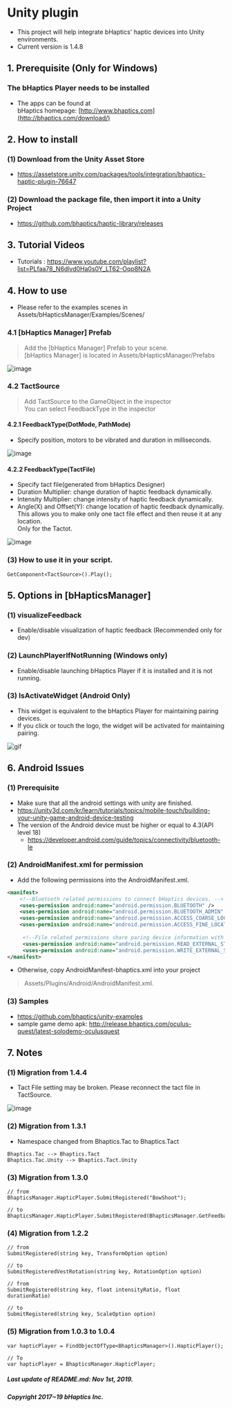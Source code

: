 # Unity plugin
* This project will help integrate bHaptics' haptic devices into Unity environments. 
* Current version is 1.4.8

## 1. Prerequisite (Only for Windows)
### The bHaptics Player needs to be installed
* The apps can be found at <br/>
   bHaptics homepage: [http://www.bhaptics.com](http://bhaptics.com/download/)

## 2. How to install
### (1) Download from the Unity Asset Store 
* https://assetstore.unity.com/packages/tools/integration/bhaptics-haptic-plugin-76647

### (2) Download the package file, then import it into a Unity Project
* https://github.com/bhaptics/haptic-library/releases


## 3. Tutorial Videos
* Tutorials : https://www.youtube.com/playlist?list=PLfaa78_N6dlvd0Ha0s0Y_LT62-Oqp8N2A
 
## 4. How to use 
* Please refer to the examples scenes in Assets/bHapticsManager/Examples/Scenes/
### 4.1 [bHaptics Manager] Prefab
>Add the [bHaptics Manager] Prefab to your scene.<br>
[bHaptics Manager] is located in Assets/bHapticsManager/Prefabs

![image](https://user-images.githubusercontent.com/1837913/60635096-6c1c2e00-9e4c-11e9-8aff-4ae28e72f235.png)

### 4.2 TactSource
>Add TactSource to the GameObject in the inspector<br>
You can select FeedbackType in the inspector

#### 4.2.1 FeedbackType(DotMode, PathMode)
  * Specify position, motors to be vibrated and duration in milliseconds. <br>
  
![image](https://user-images.githubusercontent.com/1837913/60635673-89ea9280-9e4e-11e9-8a8e-475acf57d40e.png)

#### 4.2.2 FeedbackType(TactFile)
  * Specify tact file(generated from bHaptics Designer)
  * Duration Multiplier: change duration of haptic feedback dynamically.
  * Intensity Multiplier: change intensity of haptic feedback dynamically.
  * Angle(X) and Offset(Y): change location of haptic feedback dynamically. <br>
      This allows you to make only one tact file effect and then reuse it at any location. <br>
      Only for the Tactot. <br>
      
![image](https://user-images.githubusercontent.com/1837913/60635769-e8b00c00-9e4e-11e9-9115-d783ce8c1027.png)

### (3) How to use it in your script.
```
GetComponent<TactSource>().Play();
```

## 5. Options in [bHapticsManager]
### (1) visualizeFeedback
* Enable/disable visualization of haptic feedback (Recommended only for dev)

### (2) LaunchPlayerIfNotRunning (Windows only)
* Enable/disable launching bHaptics Player if it is installed and it is not running.

### (3) IsActivateWidget (Android Only)
* This widget is equivalent to the bHaptics Player for maintaining pairing devices.
* If you click or touch the logo, the widget will be activated for maintaining pairing.

![gif](https://user-images.githubusercontent.com/1837913/60641460-d17d1880-9e66-11e9-8171-74d1709dfb67.gif)

## 6. Android Issues
### (1) Prerequisite
* Make sure that all the android settings with unity are finished.
* https://unity3d.com/kr/learn/tutorials/topics/mobile-touch/building-your-unity-game-android-device-testing
* The version of the Android device must be higher or equal to 4.3(API level 18) 
   - https://developer.android.com/guide/topics/connectivity/bluetooth-le

### (2) AndroidManifest.xml for permission
* Add the following permissions into the AndroidManifest.xml.

```xml
<manifest>
    <!--Bluetooth related permissions to connect bHaptics devices. -->
    <uses-permission android:name="android.permission.BLUETOOTH" />
    <uses-permission android:name="android.permission.BLUETOOTH_ADMIN" />
    <uses-permission android:name="android.permission.ACCESS_COARSE_LOCATION" />
    <uses-permission android:name="android.permission.ACCESS_FINE_LOCATION" />
    
     <!--File related permissions share paring device information with other apps. This is not necessary -->
     <uses-permission android:name="android.permission.READ_EXTERNAL_STORAGE" />
     <uses-permission android:name="android.permission.WRITE_EXTERNAL_STORAGE" />
</manifest>
```

* Otherwise, copy AndroidManifest-bhaptics.xml into your project
>Assets/Plugins/Android/AndroidManifest.xml.

### (3) Samples 
* https://github.com/bhaptics/unity-examples
* sample game demo apk: http://release.bhaptics.com/oculus-quest/latest-solodemo-oculusquest


## 7. Notes
### (1) Migration from 1.4.4
* Tact File setting may be broken. Please reconnect the tact file in TactSource.

![image](https://user-images.githubusercontent.com/1837913/56008174-39afd880-5d16-11e9-8453-a88258296df6.png)


### (2) Migration from 1.3.1

* Namespace changed from Bhaptics.Tac to Bhaptics.Tact
```
Bhaptics.Tac --> Bhaptics.Tact 
Bhaptics.Tac.Unity --> Bhaptics.Tact.Unity
```

### (3) Migration from 1.3.0
```
// from 
BhapticsManager.HapticPlayer.SubmitRegistered("BowShoot");

// to 
BhapticsManager.HapticPlayer.SubmitRegistered(BhapticsManager.GetFeedbackId("BowShoot"));
```

### (4) Migration from 1.2.2 

```
// from 
SubmitRegistered(string key, TransformOption option)

// to 
SubmitRegisteredVestRotation(string key, RotationOption option)

// from
SubmitRegistered(string key, float intensityRatio, float durationRatio)

// to
SubmitRegistered(string key, ScaleOption option) 
```


### (5) Migration from 1.0.3 to 1.0.4
```
var hapticPlayer = FindObjectOfType<BhapticsManager>().HapticPlayer();

// To 
var hapticPlayer = BhapticsManager.HapticPlayer;
```

##### Last update of README.md: Nov 1st, 2019.

##### Copyright 2017~19 bHaptics Inc.
